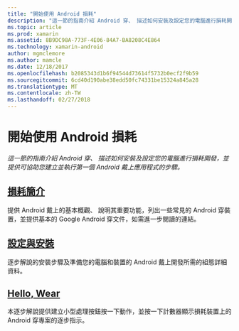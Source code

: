 ```yaml
---
title: "開始使用 Android 損耗"
description: "這一節的指南介紹 Android 穿、 描述如何安裝及設定您的電腦進行損耗開發，並提供可協助您建立並執行第一個 Android 戴上應用程式的步驟。"
ms.topic: article
ms.prod: xamarin
ms.assetid: 8B9DC98A-773F-4E06-84A7-BA8208C4E864
ms.technology: xamarin-android
author: mgmclemore
ms.author: mamcle
ms.date: 12/18/2017
ms.openlocfilehash: b2085343d1b6f94544d73614f5732b0ecf2f9b59
ms.sourcegitcommit: 6cd40d190abe38edd50fc74331be15324a845a28
ms.translationtype: MT
ms.contentlocale: zh-TW
ms.lasthandoff: 02/27/2018
---
```

# <a name="getting-started-with-android-wear"></a>開始使用 Android 損耗

_這一節的指南介紹 Android 穿、 描述如何安裝及設定您的電腦進行損耗開發，並提供可協助您建立並執行第一個 Android 戴上應用程式的步驟。_

## <a name="introduction-to-wearandroidwearget-startedintro-to-wearmd"></a>[損耗簡介](~/android/wear/get-started/intro-to-wear.md)

提供 Android 戴上的基本概觀、 說明其重要功能，列出一些常見的 Android 穿裝置，並提供基本的 Google Android 穿文件，如需進一步閱讀的連結。

## <a name="setup--installationandroidwearget-startedinstallationmd"></a>[設定與安裝](~/android/wear/get-started/installation.md)

逐步解說的安裝步驟及準備您的電腦和裝置的 Android 戴上開發所需的組態詳細資料。

## <a name="hello-wearandroidwearget-startedhello-wearmd"></a>[Hello, Wear](~/android/wear/get-started/hello-wear.md)

本逐步解說提供建立小型處理按鈕按一下動作，並按一下計數器顯示損耗裝置上的 Android 穿專案的逐步指示。
